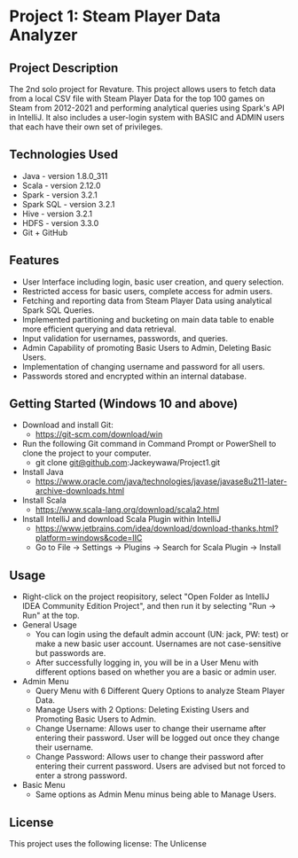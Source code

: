 # Project 1: Steam Player Data Analyzer
## Project Description
The 2nd solo project for Revature. This project allows users to fetch data from a local CSV file with Steam Player Data for the top 100 games on Steam from 2012-2021 and performing analytical queries using Spark's API in IntelliJ. It also includes a user-login system with BASIC and ADMIN users that each have their own set of privileges.

## Technologies Used
- Java - version 1.8.0_311
- Scala - version 2.12.0
- Spark - version 3.2.1
- Spark SQL - version 3.2.1
- Hive - version 3.2.1
- HDFS - version 3.3.0
- Git + GitHub

## Features
- User Interface including login, basic user creation, and query selection.
- Restricted access for basic users, complete access for admin users.
- Fetching and reporting data from Steam Player Data using analytical Spark SQL Queries.
- Implemented partitioning and bucketing on main data table to enable more efficient querying and data retrieval.
- Input validation for usernames, passwords, and queries.
- Admin Capability of promoting Basic Users to Admin, Deleting Basic Users.
- Implementation of changing username and password for all users.
- Passwords stored and encrypted within an internal database.

## Getting Started (Windows 10 and above)
- Download and install Git:
  - https://git-scm.com/download/win
- Run the following Git command in Command Prompt or PowerShell to clone the project to your computer.
  - git clone git@github.com:Jackeywawa/Project1.git
- Install Java
  - https://www.oracle.com/java/technologies/javase/javase8u211-later-archive-downloads.html
- Install Scala
  - https://www.scala-lang.org/download/scala2.html
- Install IntelliJ and download Scala Plugin within IntelliJ
  - https://www.jetbrains.com/idea/download/download-thanks.html?platform=windows&code=IIC
  - Go to File -> Settings -> Plugins -> Search for Scala Plugin -> Install 

## Usage
- Right-click on the project reopisitory, select "Open Folder as IntelliJ IDEA Community Edition Project", and then run it by selecting "Run -> Run" at the top.
- General Usage
  - You can login using the default admin account (UN: jack, PW: test) or make a new basic user account. Usernames are not case-sensitive but passwords are.
  - After successfully logging in, you will be in a User Menu with different options based on whether you are a basic or admin user.
- Admin Menu
  - Query Menu with 6 Different Query Options to analyze Steam Player Data.
  - Manage Users with 2 Options: Deleting Existing Users and Promoting Basic Users to Admin.
  - Change Username: Allows user to change their username after entering their password. User will be logged out once they change their username.
  - Change Password: Allows user to change their password after entering their current password. Users are advised but not forced to enter a strong password.
- Basic Menu
  - Same options as Admin Menu minus being able to Manage Users.

## License
This project uses the following license: The Unlicense
